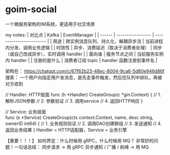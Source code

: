 # goim-social

一个微服务架构的IM系统，更适用于社交场景


my notes:
| 对比点    | Kafka             | EventManager             |
| ------ | ----------------- | ------------------------ |
| 用途     | 跨实例消息队列、持久化、解耦异步流 | 当前进程内分发、调用业务逻辑           |
| 时效性    | 异步、消费延迟（取决于消费者处理） | 同步（或自己改成异步），实时调用 handler |
| 面向谁    | 服务节点之间            | 当前服务实例内 handler          |
| 注册的是什么 | 消费者订阅 topic       | handler 函数注册到事件名         |




架构在： https://chatgpt.com/c/67f62b23-48ec-8004-9ca6-5d80e946d86f
搜索：
    一个用户向指定用户发消息，是先走事件触发，然后在队列中排队，再被对方收到


// Handler: HTTP层面
func (h *Handler) CreateGroup(c *gin.Context) {
    // 1. 解析JSON参数
    // 2. 参数验证
    // 3. 调用service
    // 4. 返回HTTP响应
}

// Service: 业务层面  
func (s *Service) CreateGroup(ctx context.Context, name, desc string, ownerID int64) {
    // 1. 业务规则验证
    // 2. 调用DAO创建群组
    // 3. 发送通知
    // 4. 返回业务结果
}
Handler = HTTP适配器，Service = 业务引擎


【重要！！！】
如何界定：什么时候用 gRPC，什么时候用 MQ？
    非常好的问题！一句话总结：
同步请求 → 用 gRPC
异步通知 / 广播 / 削峰 → 用 MQ